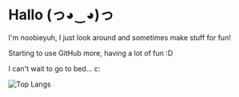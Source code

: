 # Hallo (っ◕‿◕)っ
I'm noobieyuh, I just look around and sometimes make stuff for fun!

Starting to use GitHub more, having a lot of fun :D

I can't wait to go to bed... c:

![Top Langs](https://github-readme-stats.vercel.app/api/top-langs/?username=noobieyuh&layout=compact)
<!---
noobieyuh/noobieyuh is a ✨ special ✨ repository because its `README.md` (this file) appears on your GitHub profile.
You can click the Preview link to take a look at your changes.
--->
